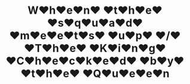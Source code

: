 ---
ee_id: '4495'
site: '1'
type: '2'
url: 2020-022-when-the-squad
title: W♥h♥e♥n♥ ♥t♥h♥e♥ ♥s♥q♥u♥a♥d♥ ♥m♥e♥e♥t♥s♥ ♥u♥p♥ ♥/♥ ♥T♥h♥e♥ ♥K♥i♥n♥g♥ ♥C♥h♥e♥c♥k♥e♥d♥
  ♥b♥y♥ ♥t♥h♥e♥ ♥Q♥u♥e♥e♥n
year: '2020'
display_year: '2020'
medium: Dual-channel screen recording of a live bot performance on Instagram, Febuary
  5th, 2020.
dims: ''
pitch: ''
ps: ''
live_url: ''
related: ''
youtube: ''
related_code: ''
imgs: squad-2020-022-db-ih--LMgO.jpg
subheading: ''
download: ''
add_credit: ''
commission: ''
layout: things-i-made
---